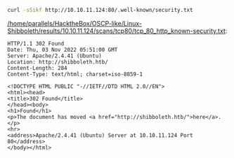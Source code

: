 ```bash
curl -sSikf http://10.10.11.124:80/.well-known/security.txt
```

[/home/parallels/HacktheBox/OSCP-like/Linux-Shibboleth/results/10.10.11.124/scans/tcp80/tcp_80_http_known-security.txt](file:///home/parallels/HacktheBox/OSCP-like/Linux-Shibboleth/results/10.10.11.124/scans/tcp80/tcp_80_http_known-security.txt):

```
HTTP/1.1 302 Found
Date: Thu, 03 Nov 2022 05:51:00 GMT
Server: Apache/2.4.41 (Ubuntu)
Location: http://shibboleth.htb/
Content-Length: 284
Content-Type: text/html; charset=iso-8859-1

<!DOCTYPE HTML PUBLIC "-//IETF//DTD HTML 2.0//EN">
<html><head>
<title>302 Found</title>
</head><body>
<h1>Found</h1>
<p>The document has moved <a href="http://shibboleth.htb/">here</a>.</p>
<hr>
<address>Apache/2.4.41 (Ubuntu) Server at 10.10.11.124 Port 80</address>
</body></html>

```
